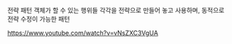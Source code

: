 전략 패턴
객체가 할 수 있는 행위들 각각을 전략으로 만들어 놓고 사용하며, 
동적으로 전략 수정이 가능한 패턴


https://www.youtube.com/watch?v=vNsZXC3VgUA